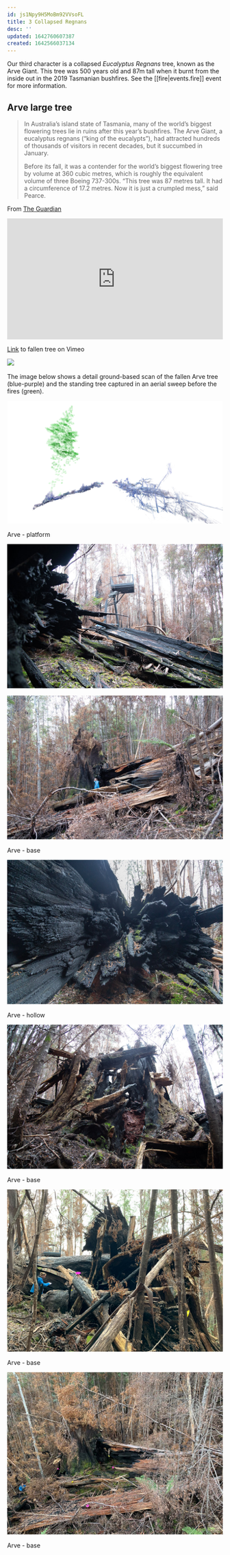 ```yaml
---
id: js1Npy9H5MoBm92VVsoFL
title: 3 Collapsed Regnans
desc: ''
updated: 1642760607387
created: 1642566037134
---
```

Our third character is a collapsed _Eucalyptus Regnans_ tree, known as the Arve Giant. This tree was 500 years old and 87m tall when it burnt from the inside out in the 2019 Tasmanian bushfires. See the [[fire|events.fire]] event for more information.

## Arve large tree

>In Australia’s island state of Tasmania, many of the world’s biggest flowering trees lie in ruins after this year’s bushfires. The Arve Giant, a eucalyptus regnans (“king of the eucalypts”), had attracted hundreds of thousands of visitors in recent decades, but it succumbed in January.
>
>Before its fall, it was a contender for the world’s biggest flowering tree by volume at 360 cubic metres, which is roughly the equivalent volume of three Boeing 737-300s. “This tree was 87 metres tall. It had a circumference of 17.2 metres. Now it is just a crumpled mess,” said Pearce.

From [The Guardian](https://www.theguardian.com/environment/2019/dec/15/tasmanias-flowering-giants-we-will-never-see-such-trees-again)

<div style="width:100%;height:0;padding-bottom:56%;position:relative;"><iframe src="https://giphy.com/embed/nUwOsBijUN2oLr8EED" width="100%" height="100%" style="position:absolute" frameBorder="0" class="giphy-embed" allowFullScreen></iframe></div><p><a href="https://giphy.com/gifs/nUwOsBijUN2oLr8EED"></a></p>

[Link](https://player.vimeo.com/video/638503539?h=8906b3ca99) to fallen tree on Vimeo

![](assets/images/2021-10-20-12-48-39.png)

The image below shows a detail ground-based scan of the fallen Arve tree (blue-purple) and the standing tree captured in an aerial sweep before the fires (green).

![](assets/images/arve/arve-scan.jpeg)

Arve - platform

![](assets/images/2021-10-20-15-42-22.png)

![](assets/images/2021-10-20-15-42-54.png)

Arve - base

![](assets/images/2021-10-20-15-41-50.png)

Arve - hollow

![Arve - base](assets/images/2021-10-20-13-53-37.png)

Arve - base

![Arve - base](assets/images/arve/arve-2.jpg)

Arve - base

![Arve - base](assets/images/arve/arve-3.jpg)

Arve - base
